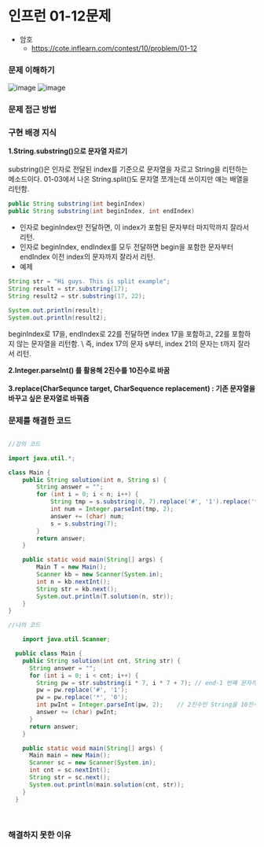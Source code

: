 # 인프런 01-12문제

- 암호
    - https://cote.inflearn.com/contest/10/problem/01-12

### 문제 이해하기
![image](https://user-images.githubusercontent.com/90403366/210247977-08fa3cbf-c6dc-4900-9255-48a5bc3771e0.png)
![image](https://user-images.githubusercontent.com/90403366/210248018-1dca30c2-dc25-4442-9f08-9d2ca56cf1bf.png)

### 문제 접근 방법

### 구현 배경 지식

**1.String.substring()으로 문자열 자르기** 
\
\
substring()은 인자로 전달된 index를 기준으로 문자열을 자르고 String을 리턴하는 메소드이다. 01-03에서 나온 String.split()도 문자열 쪼개는데 쓰이지만 얘는 배열을 리턴함.

```java
public String substring(int beginIndex)
public String substring(int beginIndex, int endIndex)
```

- 인자로 beginIndex만 전달하면, 이 index가 포함된 문자부터 마지막까지 잘라서 리턴.
- 인자로 beginIndex, endIndex를 모두 전달하면 begin을 포함한 문자부터 endIndex 이전 index의 문자까지 잘라서 리턴.
- 예제

```java
String str = "Hi guys. This is split example";
String result = str.substring(17);
String result2 = str.substring(17, 22);

System.out.println(result);
System.out.println(result2);
```
beginIndex로 17을, endIndex로 22를 전달하면 index 17을 포함하고, 22를 포함하지 않는 문자열을 리턴함. \ 
즉, index 17의 문자 s부터, index 21의 문자는 t까지 잘라서 리턴.

**2.Integer.parseInt() 를 활용해 2진수를 10진수로 바꿈**
\
\
**3.replace(CharSequnce target, CharSequence replacement) : 기존 문자열을 바꾸고 싶은 문자열로 바꿔줌**

### 문제를 해결한 코드

```java

//강의 코드

import java.util.*;

class Main {
    public String solution(int n, String s) {
        String answer = "";
        for (int i = 0; i < n; i++) {
            String tmp = s.substring(0, 7).replace('#', '1').replace('*', '0');   //0부터 7번 인덱스 전까지 
            int num = Integer.parseInt(tmp, 2);
            answer += (char) num;
            s = s.substring(7);
        }
        return answer;
    }

    public static void main(String[] args) {
        Main T = new Main();
        Scanner kb = new Scanner(System.in);
        int n = kb.nextInt();
        String str = kb.next();
        System.out.println(T.solution(n, str));
    }
}

//나의 코드

    import java.util.Scanner;

  public class Main {
    public String solution(int cnt, String str) {
      String answer = "";
      for (int i = 0; i < cnt; i++) {
        String pw = str.substring(i * 7, i * 7 + 7); // end-1 번째 문자까지 출력한다
        pw = pw.replace('#', '1');
        pw = pw.replace('*', '0');
        int pwInt = Integer.parseInt(pw, 2);    // 2진수인 String을 10진수로 나타내준다
        answer += (char) pwInt;
      }
      return answer;
    }

    public static void main(String[] args) {
      Main main = new Main();
      Scanner sc = new Scanner(System.in);
      int cnt = sc.nextInt();
      String str = sc.next();
      System.out.println(main.solution(cnt, str));
    }
  }

  


```

### 해결하지 못한 이유
